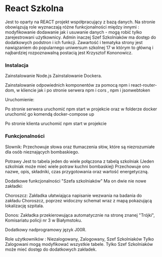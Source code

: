 # React Szkolna 
Jest to oparty na REACT projekt współpracujący z bazą danych. Na stronie obowiązują role wyznaczają różne funkcjonalności między innymi :
modyfikowanie dodawanie jak i usuwanie danych - mogą robić tylko zarejestrowani użytkownicy. Admin inaczej Szef Szkolniaków ma dostęp do dodatkowych podstron i ich funkcji. Zawartość i tematyka strony jest nawiązaniem do popularnego uniwersum szkolnej 17 w którym to główną i najbardziej rozpoznawalną postacią jest Krzysztof Kononowicz. 
### Instalacja

Zainstalowanie Node.js
Zainstalowanie Dockera.

Zainstalowanie odpowiednich komponentów za pomocą npm i react-router-dom,  w kliencie jak i po stronie serwera npm i cors , npm i jsonwebtoken

Uruchomienie:

Po stronie serwera uruchomić npm start w projekcie oraz w folderze docker uruchomić go komendą docker-compose up

Po stronie klienta uruchomić npm start w projekcie

### Funkcjonalności


Slownik:
Przechowuje słowa oraz tłumaczenia słów, które są niezrozumiałe dla osób nieznających bombaskiego.

Potrawy
Jest to tabela jeden do wiele połączona z tabelą szkolniak (Jeden szkolniak może mieć wiele potraw kuchni bombaskiej)
Przechowuje ono nazwe, opis, składniki, czas przygotowania oraz wartość energetyczną.

Dodatkowe funkcjonalności "Szefa szkolniaków"
Ma on dwie nie nowe zakładki:

Choroszcz:
Zakładka ułatwiająca napisanie wezwania na badania do zakładu Choroszcz, poprzez widoczny schemat 
wraz z mapą pokazującą lokalizację szpitala.

Donos:
Zakładka przekierowująca automatycznie na stronę znanej "Trójki", Komisariatu policji  nr 3 w Białymstoku.

Dodatkowy nadprogramowy język J00R.

Role użytkowników :
Niezalogowany, Zalogowany, Szef Szkolniaków
Tylko Zalogowani mogą modyfikować wszystkie tabele.
Tylko Szef Szkolniaków może mieć dostęp do dodatkowych zakładek.
